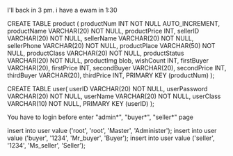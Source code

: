 I'll back in 3 pm.
i have a ewam in 1:30

CREATE TABLE product (
    productNum INT NOT NULL AUTO_INCREMENT,
    productName VARCHAR(20) NOT NULL,
    productPrice INT,
    sellerID VARCHAR(20) NOT NULL,
    sellerName VARCHAR(20) NOT NULL,
    sellerPhone VARCHAR(20) NOT NULL,
    productPlace VARCHAR(50) NOT NULL,
    productClass VARCHAR(20) NOT NULL,
    productStatus VARCHAR(20) NOT NULL,
    productImg blob,
    wishCount INT,
    firstBuyer VARCHAR(20),
    firstPrice INT,
    secondBuyer VARCHAR(20),
    secondPrice INT,
    thirdBuyer VARCHAR(20),
    thirdPrice INT,
    PRIMARY KEY (productNum)
);

CREATE TABLE user(
    userID VARCHAR(20) NOT NULL,
    userPassword VARCHAR(20) NOT NULL,
    userName VARCHAR(20) NOT NULL,
    userClass VARCHAR(10) NOT NULL,
    PRIMARY KEY (userID)
);


You have to login before enter "admin*", "buyer*", "seller*" page

insert into user value ('root', 'root', 'Master', 'Administer');
insert into user value ('buyer', '1234', 'Mr_buyer', 'Buyer');
insert into user value ('seller', '1234', 'Ms_seller', 'Seller');
